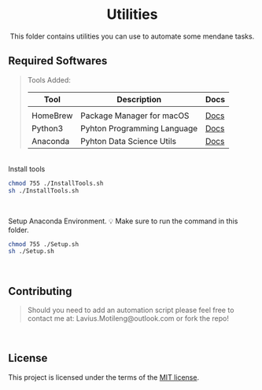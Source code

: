 <h1 align="center">Utilities</h1>
<p align="center">
    This folder contains utilities you can use to automate some mendane tasks.
</p>

## Required Softwares

<blockquote>
Tools Added:

| Tool         | Description                                 | Docs                                     |
| ------------ | ------------------------------------------- | -------------------------------          |
|                                 |
| HomeBrew     | Package Manager for macOS                   | [Docs](https://brew.sh/)                 |
| Python3      | Pyhton Programming Language                 | [Docs](https://www.python.org/downloads) |
| Anaconda     | Pyhton Data Science Utils                   | [Docs](https://www.anaconda.com)         |

</blockquote>
<br>
Install tools

```bash
chmod 755 ./InstallTools.sh 
sh ./InstallTools.sh
```
<br>

Setup Anaconda Environment. 💡 Make sure to run the command in this folder.

```bash
chmod 755 ./Setup.sh
sh ./Setup.sh
```
<br>

## Contributing
<blockquote>
<p>
Should you need to add an automation script please feel free to contact me at:
Lavius.Motileng@outlook.com or fork the repo!
<br>
</p>
</blockquote>

<br>

## License

This project is licensed under the terms of the
[MIT license](/LICENSE).
